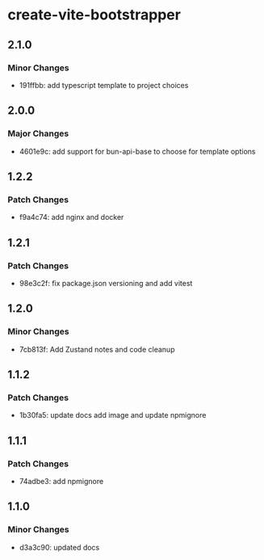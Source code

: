 # create-vite-bootstrapper

## 2.1.0

### Minor Changes

- 191ffbb: add typescript template to project choices

## 2.0.0

### Major Changes

- 4601e9c: add support for bun-api-base to choose for template options

## 1.2.2

### Patch Changes

- f9a4c74: add nginx and docker

## 1.2.1

### Patch Changes

- 98e3c2f: fix package.json versioning and add vitest

## 1.2.0

### Minor Changes

- 7cb813f: Add Zustand notes and code cleanup

## 1.1.2

### Patch Changes

- 1b30fa5: update docs add image and update npmignore

## 1.1.1

### Patch Changes

- 74adbe3: add npmignore

## 1.1.0

### Minor Changes

- d3a3c90: updated docs
